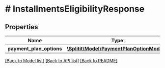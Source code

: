 # # InstallmentsEligibilityResponse

## Properties

Name | Type | Description | Notes
------------ | ------------- | ------------- | -------------
**payment_plan_options** | [**\Splitit\Model\PaymentPlanOptionModel[]**](PaymentPlanOptionModel.md) |  | [optional]

[[Back to Model list]](../../README.md#models) [[Back to API list]](../../README.md#endpoints) [[Back to README]](../../README.md)
